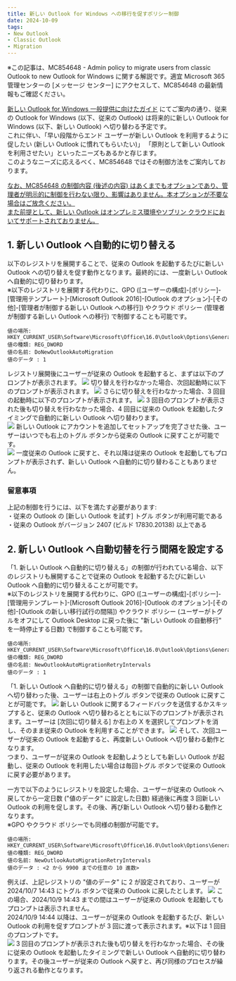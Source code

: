 ```yaml
---
title: 新しい Outlook for Windows への移行を促すポリシー制御
date: 2024-10-09
tags: 
- New Outlook
- Classic Outlook
- Migration
---
```


※この記事は、MC854648 - Admin policy to migrate users from classic Outlook to new Outlook for Windows に関する解説です。適宜 Microsoft 365 管理センターの [メッセージ センター] にアクセスして、MC854648 の最新情報もご確認ください。

[新しい Outlook for Windows 一般提供に向けたガイド](https://jpmessaging.github.io/blog/new-outlook-for-windows-a-guide-to-product-availability/) にてご案内の通り、従来の Outlook for Windows (以下、従来の Outlook) は将来的に新しい Outlook for Windows (以下、新しい Outlook) へ切り替わる予定です。  
これに伴い、「早い段階からエンド ユーザーが新しい Outlook を利用するように促したい (新しい Outlook に慣れてもらいたい)」 「原則として新しい Outlook を利用させたい」といったニーズもあるかと存じます。  
このようなニーズに応えるべく、MC854648 ではその制御方法をご案内しております。  

<u>なお、MC854648 の制御内容 (後述の内容) はあくまでもオプションであり、管理者が明示的に制御を行わない限り、影響はありません。本オプションが不要な場合はご放念ください。  
また前提として、新しい Outlook はオンプレミス環境やソブリン クラウドにおいてサポートされておりません。</u>

## 1. 新しい Outlook へ自動的に切り替える
以下のレジストリを展開することで、従来の Outlook を起動するたびに新しい Outlook への切り替えを促す動作となります。最終的には、一度新しい Outlook へ自動的に切り替わります。  
※以下のレジストリを展開する代わりに、GPO ([ユーザーの構成]-[ポリシー]-[管理用テンプレート]-[Microsoft Outlook 2016]-[Outlook のオプション]-[その他]-[管理者が制御する新しい Outlook への移行]) やクラウド ポリシー (管理者が制御する新しい Outlook への移行) で制御することも可能です。
```
値の場所: HKEY_CURRENT_USER\Software\Microsoft\Office\16.0\Outlook\Options\General
値の種類: REG_DWORD
値の名前: DoNewOutlookAutoMigration
値のデータ : 1
```
レジストリ展開後にユーザーが従来の Outlook を起動すると、まずは以下のプロンプトが表示されます。
![](image-3.png)
切り替えを行わなかった場合、次回起動時に以下のプロンプトが表示されます。
![](image-4.png)
さらに切り替えを行わなかった場合、3 回目の起動時に以下のプロンプトが表示されます。
![](image-5.png)
3 回目のプロンプトが表示された後も切り替えを行わなかった場合、4 回目に従来の Outlook を起動したタイミングで自動的に新しい Outlook へ切り替わります。  
![](image-6.png)
新しい Outlook にアカウントを追加してセットアップを完了させた後、ユーザーはいつでも右上のトグル ボタンから従来の Outlook に戻すことが可能です。  
![](image-7.png)
一度従来の Outlook に戻すと、それ以降は従来の Outlook を起動してもプロンプトが表示されず、新しい Outlook へ自動的に切り替わることもありません。

### 留意事項
上記の制御を行うには、以下を満たす必要があります:  
・従来の Outlook の [新しい Outlook を試す] トグル ボタンが利用可能である  
・従来の Outlook がバージョン 2407 (ビルド 17830.20138) 以上である

## 2. 新しい Outlook へ自動切替を行う間隔を設定する
「1. 新しい Outlook へ自動的に切り替える」の制御が行われている場合、以下のレジストリも展開することで従来の Outlook を起動するたびに新しい Outlook へ自動的に切り替えることが可能です。  
※以下のレジストリを展開する代わりに、GPO ([ユーザーの構成]-[ポリシー]-[管理用テンプレート]-[Microsoft Outlook 2016]-[Outlook のオプション]-[その他]-[Outlook の新しい移行試行の間隔]) やクラウド ポリシー (ユーザーがトグルをオフにして Outlook Desktop に戻った後に "新しい Outlook の自動移行" を一時停止する日数) で制御することも可能です。
```
値の場所: HKEY_CURRENT_USER\Software\Microsoft\Office\16.0\Outlook\Options\General
値の種類: REG_DWORD
値の名前: NewOutlookAutoMigrationRetryIntervals
値のデータ : 1
```
「1. 新しい Outlook へ自動的に切り替える」の制御で自動的に新しい Outlook へ切り替わった後、ユーザーは右上のトグル ボタンで従来の Outlook に戻すことが可能です。
![](image-10.png)
新しい Outlook に関するフィードバックを送信するかスキップすると、従来の Outlook へ切り替わるとともに以下のプロンプトが表示されます。ユーザーは [次回に切り替える] か右上の X を選択してプロンプトを消し、そのまま従来の Outlook を利用することができます。
![](image-11.png)
そして、次回ユーザーが従来の Outlook を起動すると、再度新しい Outlook へ切り替わる動作となります。  
つまり、ユーザーが従来の Outlook を起動しようとしても新しい Outlook が起動し、従来の Outlook を利用したい場合は毎回トグル ボタンで従来の Outlook に戻す必要があります。

一方で以下のようにレジストリを設定した場合、ユーザーが従来の Outlook へ戻してから一定日数 ("値のデータ" に設定した日数) 経過後に再度 3 回新しい Outlook の利用を促します。その後、再び新しい Outlook へ切り替わる動作となります。  
※GPO やクラウド ポリシーでも同様の制御が可能です。
```
値の場所: HKEY_CURRENT_USER\Software\Microsoft\Office\16.0\Outlook\Options\General  
値の種類: REG_DWORD  
値の名前: NewOutlookAutoMigrationRetryIntervals  
値のデータ : <2 から 9900 までの任意の 10 進数>
```
例えば、上記レジストリの "値のデータ" に 2 が設定されており、ユーザーが 2024/10/7 14:43 にトグル ボタンで従来の Outlook に戻したとします。
![](image-14.png)
この場合、2024/10/9 14:43 までの間はユーザーが従来の Outlook を起動してもプロンプトは表示されません。  
 2024/10/9 14:44 以降は、ユーザーが従来の Outlook を起動するたび、新しい Outlook の利用を促すプロンプトが 3 回に渡って表示されます。※以下は 1 回目のプロンプトです。  
![](image-15.png)
3 回目のプロンプトが表示された後も切り替えを行わなかった場合、その後に従来の Outlook を起動したタイミングで新しい Outlook へ自動的に切り替わります。その後ユーザーが従来の Outlook へ戻すと、再び同様のプロセスが繰り返される動作となります。

